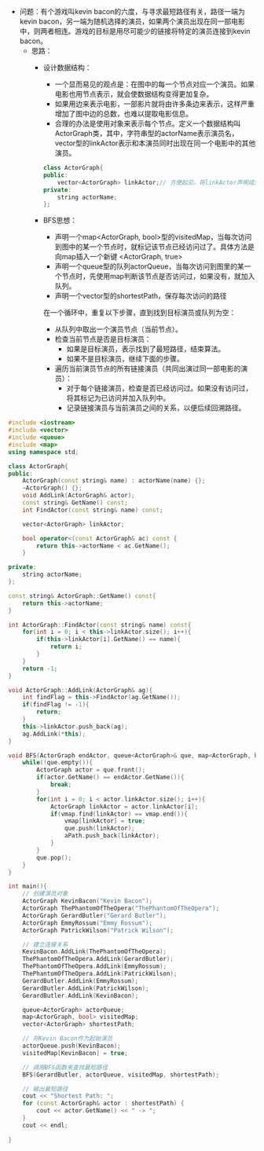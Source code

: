 - 问题：有个游戏叫kevin bacon的六度，与寻求最短路径有关，路径一端为kevin bacon，另一端为随机选择的演员，如果两个演员出现在同一部电影中，则两者相连。游戏的目标是用尽可能少的链接将特定的演员连接到kevin bacon。
    - 思路：
        - 设计数据结构：
            - 一个显而易见的观点是：在图中的每一个节点对应一个演员。如果电影也用节点表示，就会使数据结构变得更加复杂。
            - 如果用边来表示电影，一部影片就将由许多条边来表示，这样严重增加了图中边的总数，也难以提取电影信息。
            - 合理的办法是使用对象来表示每个节点。定义一个数据结构叫ActorGraph类，其中，字符串型的actorName表示演员名，vector型的linkActor表示和本演员同时出现在同一个电影中的其他演员。
            
            ```cpp
            class ActorGraph{
            public:
                vector<ActorGraph> linkActor;// 方便起见，将linkActor声明成公共的。在面试时，需要跟面试官说明这是为了方便起见，而不是你不能设计出一个良好的数据结构
            private:
                string actorName;
            };
            ```
            
        - BFS思想：
            - 声明一个map<ActorGraph, bool>型的visitedMap，当每次访问到图中的某一个节点时，就标记该节点已经访问过了。具体方法是向map插入一个新键 <ActorGraph, true>
            - 声明一个queue<ActorGraph>型的队列actorQueue，当每次访问到图里的某一个节点时，先使用map判断该节点是否访问过，如果没有，就加入队列。
            - 声明一个vector<ActorGraph>型的shortestPath，保存每次访问的路径
            
            在一个循环中，重复以下步骤，直到找到目标演员或队列为空：
            
            - 从队列中取出一个演员节点（当前节点）。
            - 检查当前节点是否是目标演员：
                - 如果是目标演员，表示找到了最短路径，结束算法。
                - 如果不是目标演员，继续下面的步骤。
            - 遍历当前演员节点的所有链接演员（共同出演过同一部电影的演员）：
                - 对于每个链接演员，检查是否已经访问过。如果没有访问过，将其标记为已访问并加入队列中。
                - 记录链接演员与当前演员之间的关系，以便后续回溯路径。

```cpp
#include <iostream>
#include <vector>
#include <queue>
#include <map>
using namespace std;

class ActorGraph{
public:
    ActorGraph(const string& name) : actorName(name) {};
    ~ActorGraph() {};
    void AddLink(ActorGraph& actor);
    const string& GetName() const;
    int FindActor(const string& name) const;

    vector<ActorGraph> linkActor;

    bool operator<(const ActorGraph& ac) const {
        return this->actorName < ac.GetName();
    }

private:
    string actorName;
};

const string& ActorGraph::GetName() const{
    return this->actorName;
}

int ActorGraph::FindActor(const string& name) const{
    for(int i = 0; i < this->linkActor.size(); i++){
        if(this->linkActor[i].GetName() == name){
            return i;
        }
    }
    return -1;
}

void ActorGraph::AddLink(ActorGraph& ag){
    int findFlag = this->FindActor(ag.GetName());
    if(findFlag != -1){
        return;
    }
    this->linkActor.push_back(ag);
    ag.AddLink(*this);
}

void BFS(ActorGraph endActor, queue<ActorGraph>& que, map<ActorGraph, bool>& vmap, vector<ActorGraph>& aPath){
    while(!que.empty()){
        ActorGraph actor = que.front();
        if(actor.GetName() == endActor.GetName()){
            break;
        }
        for(int i = 0; i < actor.linkActor.size(); i++){
            ActorGraph linkActor = actor.linkActor[i];
            if(vmap.find(linkActor) == vmap.end()){
                vmap[linkActor] = true;
                que.push(linkActor);
                aPath.push_back(linkActor);
            }
        }
        que.pop();
    }
}

int main(){
    // 创建演员对象
    ActorGraph KevinBacon("Kevin Bacon");
    ActorGraph ThePhantomOfTheOpera("ThePhantomOfTheOpera");
    ActorGraph GerardButler("Gerard Butler");
    ActorGraph EmmyRossum("Emmy Rossum");
    ActorGraph PatrickWilson("Patrick Wilson");

    // 建立连接关系
    KevinBacon.AddLink(ThePhantomOfTheOpera);
    ThePhantomOfTheOpera.AddLink(GerardButler);
    ThePhantomOfTheOpera.AddLink(EmmyRossum);
    ThePhantomOfTheOpera.AddLink(PatrickWilson);
    GerardButler.AddLink(EmmyRossum);
    GerardButler.AddLink(PatrickWilson);
    GerardButler.AddLink(KevinBacon);

    queue<ActorGraph> actorQueue;
    map<ActorGraph, bool> visitedMap;
    vector<ActorGraph> shortestPath;

    // 将Kevin Bacon作为起始演员
    actorQueue.push(KevinBacon);
    visitedMap[KevinBacon] = true;

    // 调用BFS函数来查找最短路径
    BFS(GerardButler, actorQueue, visitedMap, shortestPath);

    // 输出最短路径
    cout << "Shortest Path: ";
    for (const ActorGraph& actor : shortestPath) {
        cout << actor.GetName() << " -> ";
    }
    cout << endl;
    
}
```
